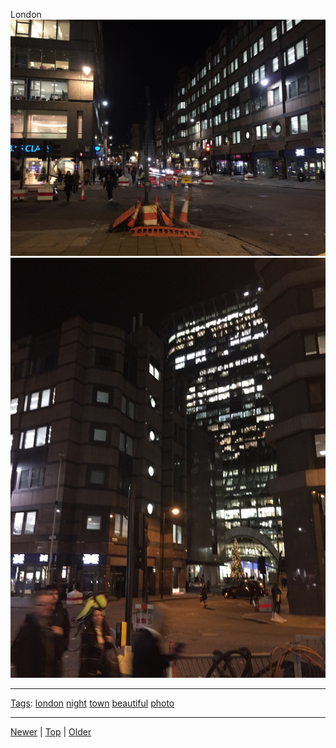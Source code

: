 <!--
title: London
date: 2020-06-28T14:51:45.033Z
tags: london, night, town, beautiful, photo
-->





London
![](105020950857-0.jpg)
![](105020950857-1.jpg)

<!--BOTTOM-POST-NAVIGATION-->
---

[Tags](tags.md): [london](tag-london.md) [night](tag-night.md) [town](tag-town.md) [beautiful](tag-beautiful.md) [photo](tag-photo.md)

---

[Newer](104834678982.md) | [Top](index.md) | [Older](105170315382.md)